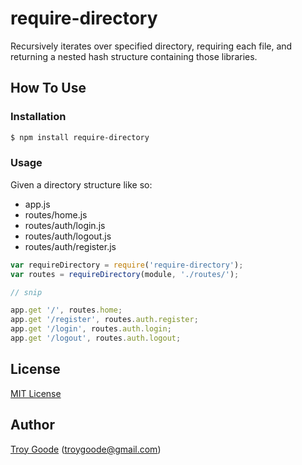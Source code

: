 # require-directory

Recursively iterates over specified directory, requiring each file, and returning a nested hash structure containing those libraries.

## How To Use

### Installation

```bash
$ npm install require-directory
```

### Usage

Given a directory structure like so:

* app.js
* routes/home.js
* routes/auth/login.js
* routes/auth/logout.js
* routes/auth/register.js

```javascript
var requireDirectory = require('require-directory');
var routes = requireDirectory(module, './routes/');

// snip

app.get '/', routes.home;
app.get '/register', routes.auth.register;
app.get '/login', routes.auth.login;
app.get '/logout', routes.auth.logout;
```

## License

[MIT License](http://www.opensource.org/licenses/mit-license.php)

## Author

[Troy Goode](https://github.com/TroyGoode) ([troygoode@gmail.com](mailto:troygoode@gmail.com))
